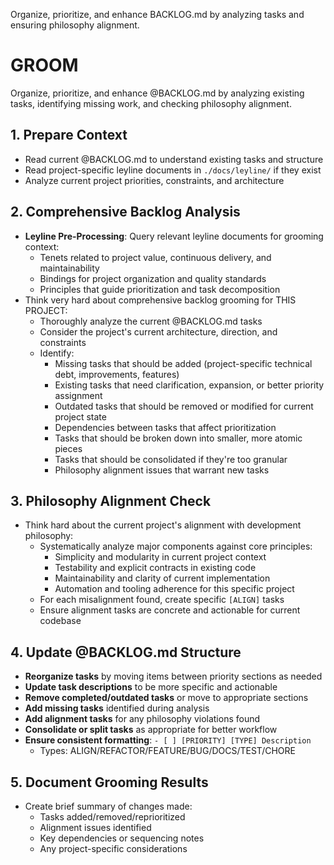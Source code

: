 Organize, prioritize, and enhance BACKLOG.md by analyzing tasks and ensuring philosophy alignment.

# GROOM

Organize, prioritize, and enhance @BACKLOG.md by analyzing existing tasks, identifying missing work, and checking philosophy alignment.

## 1. Prepare Context
- Read current @BACKLOG.md to understand existing tasks and structure
- Read project-specific leyline documents in `./docs/leyline/` if they exist
- Analyze current project priorities, constraints, and architecture

## 2. Comprehensive Backlog Analysis
- **Leyline Pre-Processing**: Query relevant leyline documents for grooming context:
  - Tenets related to project value, continuous delivery, and maintainability
  - Bindings for project organization and quality standards
  - Principles that guide prioritization and task decomposition
- Think very hard about comprehensive backlog grooming for THIS PROJECT:
  - Thoroughly analyze the current @BACKLOG.md tasks
  - Consider the project's current architecture, direction, and constraints
  - Identify:
    * Missing tasks that should be added (project-specific technical debt, improvements, features)
    * Existing tasks that need clarification, expansion, or better priority assignment
    * Outdated tasks that should be removed or modified for current project state
    * Dependencies between tasks that affect prioritization
    * Tasks that should be broken down into smaller, more atomic pieces
    * Tasks that should be consolidated if they're too granular
    * Philosophy alignment issues that warrant new tasks

## 3. Philosophy Alignment Check
- Think hard about the current project's alignment with development philosophy:
  - Systematically analyze major components against core principles:
    * Simplicity and modularity in current project context
    * Testability and explicit contracts in existing code
    * Maintainability and clarity of current implementation
    * Automation and tooling adherence for this specific project
  - For each misalignment found, create specific `[ALIGN]` tasks
  - Ensure alignment tasks are concrete and actionable for current codebase

## 4. Update @BACKLOG.md Structure
- **Reorganize tasks** by moving items between priority sections as needed
- **Update task descriptions** to be more specific and actionable
- **Remove completed/outdated tasks** or move to appropriate sections
- **Add missing tasks** identified during analysis
- **Add alignment tasks** for any philosophy violations found
- **Consolidate or split tasks** as appropriate for better workflow
- **Ensure consistent formatting**: `- [ ] [PRIORITY] [TYPE] Description`
  - Types: ALIGN/REFACTOR/FEATURE/BUG/DOCS/TEST/CHORE

## 5. Document Grooming Results
- Create brief summary of changes made:
  * Tasks added/removed/reprioritized
  * Alignment issues identified
  * Key dependencies or sequencing notes
  * Any project-specific considerations